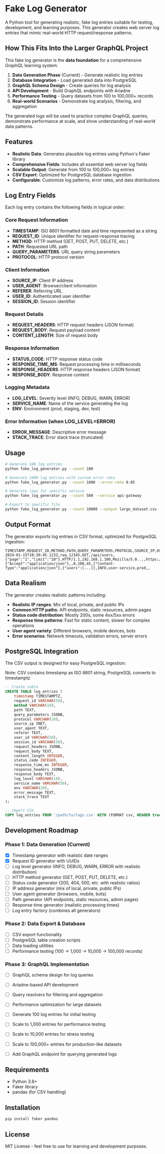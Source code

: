 # Fake Log Generator

A Python tool for generating realistic, fake log entries suitable for testing, development, and learning purposes. This generator creates web server log entries that mimic real-world HTTP request/response patterns.

## How This Fits Into the Larger GraphQL Project

This fake log generator is the **data foundation** for a comprehensive GraphQL learning system:

1. **Data Generation Phase** (Current) - Generate realistic log entries
2. **Database Integration** - Load generated data into PostgreSQL
3. **GraphQL Schema Design** - Create queries for log analysis
4. **API Development** - Build GraphQL endpoints with Ariadne
5. **Performance Testing** - Query datasets from 100 to 100,000+ records
6. **Real-world Scenarios** - Demonstrate log analysis, filtering, and aggregation

The generated logs will be used to practice complex GraphQL queries, demonstrate performance at scale, and show understanding of real-world data patterns.

## Features

- **Realistic Data**: Generates plausible log entries using Python's Faker library
- **Comprehensive Fields**: Includes all essential web server log fields
- **Scalable Output**: Generate from 100 to 100,000+ log entries
- **CSV Export**: Optimized for PostgreSQL database ingestion
- **Configurable**: Customize log patterns, error rates, and data distributions

## Log Entry Fields

Each log entry contains the following fields in logical order:

### Core Request Information
- **TIMESTAMP**: ISO 8601 formatted date and time represented as a string
- **REQUEST_ID**: Unique identifier for request-response tracing
- **METHOD**: HTTP method (GET, POST, PUT, DELETE, etc.)
- **PATH**: Requested URL path
- **QUERY_PARAMETERS**: URL query string parameters
- **PROTOCOL**: HTTP protocol version

### Client Information
- **SOURCE_IP**: Client IP address
- **USER_AGENT**: Browser/client information
- **REFERER**: Referring URL
- **USER_ID**: Authenticated user identifier
- **SESSION_ID**: Session identifier

### Request Details
- **REQUEST_HEADERS**: HTTP request headers (JSON format)
- **REQUEST_BODY**: Request payload content
- **CONTENT_LENGTH**: Size of request body

### Response Information
- **STATUS_CODE**: HTTP response status code
- **RESPONSE_TIME_MS**: Request processing time in milliseconds
- **RESPONSE_HEADERS**: HTTP response headers (JSON format)
- **RESPONSE_BODY**: Response content

### Logging Metadata
- **LOG_LEVEL**: Severity level (INFO, DEBUG, WARN, ERROR)
- **SERVICE_NAME**: Name of the service generating the log
- **ENV**: Environment (prod, staging, dev, test)

### Error Information (when LOG_LEVEL=ERROR)
- **ERROR_MESSAGE**: Descriptive error message
- **STACK_TRACE**: Error stack trace (truncated)

## Usage

```bash
# Generate 100 log entries
python fake_log_generator.py --count 100

# Generate 1000 log entries with custom error rate
python fake_log_generator.py --count 1000 --error-rate 0.05

# Generate logs for specific service
python fake_log_generator.py --count 500 --service api-gateway

# Export to specific file
python fake_log_generator.py --count 10000 --output large_dataset.csv
```

## Output Format

The generator exports log entries in CSV format, optimized for PostgreSQL ingestion:

```csv
TIMESTAMP,REQUEST_ID,METHOD,PATH,QUERY_PARAMETERS,PROTOCOL,SOURCE_IP,USER_AGENT,REFERER,USER_ID,SESSION_ID,REQUEST_HEADERS,REQUEST_BODY,CONTENT_LENGTH,STATUS_CODE,RESPONSE_TIME_MS,RESPONSE_HEADERS,RESPONSE_BODY,LOG_LEVEL,SERVICE_NAME,ENV,ERROR_MESSAGE,STACK_TRACE
2024-01-15T10:30:45.123Z,req_12345,GET,/api/users,{"page":"1","limit":"10"},HTTP/1.1,192.168.1.100,Mozilla/5.0...,https://example.com,user_123,sess_456,{"Accept":"application/json"},,0,200,45,{"Content-Type":"application/json"},{"users":[...]},INFO,user-service,prod,,
```

## Data Realism

The generator creates realistic patterns including:
- **Realistic IP ranges**: Mix of local, private, and public IPs
- **Common HTTP paths**: API endpoints, static resources, admin pages
- **Status code distribution**: Mostly 200s, some 4xx/5xx errors
- **Response time patterns**: Fast for static content, slower for complex operations
- **User agent variety**: Different browsers, mobile devices, bots
- **Error scenarios**: Network timeouts, validation errors, server errors

## PostgreSQL Integration

The CSV output is designed for easy PostgreSQL ingestion:

Note: CSV contains timestamp as ISO 8601 string, PostgreSQL converts to timestamptz

```sql
-- Create table
CREATE TABLE log_entries (
    timestamp TIMESTAMPTZ,
    request_id VARCHAR(50),
    method VARCHAR(10),
    path TEXT,
    query_parameters JSONB,
    protocol VARCHAR(10),
    source_ip INET,
    user_agent TEXT,
    referer TEXT,
    user_id VARCHAR(50),
    session_id VARCHAR(50),
    request_headers JSONB,
    request_body TEXT,
    content_length INTEGER,
    status_code INTEGER,
    response_time_ms INTEGER,
    response_headers JSONB,
    response_body TEXT,
    log_level VARCHAR(10),
    service_name VARCHAR(50),
    env VARCHAR(20),
    error_message TEXT,
    stack_trace TEXT
);

-- Import CSV
COPY log_entries FROM '/path/to/logs.csv' WITH (FORMAT csv, HEADER true);
```

## Development Roadmap

### Phase 1: Data Generation (Current)
- [x] Timestamp generator with realistic date ranges
- [x] Request ID generator with UUIDs
- [ ] Log level generator (INFO, DEBUG, WARN, ERROR with realistic distribution)
- [ ] HTTP method generator (GET, POST, PUT, DELETE, etc.)
- [ ] Status code generator (200, 404, 500, etc. with realistic ratios)
- [ ] IP address generator (mix of local, private, public IPs)
- [ ] User agent generator (browsers, mobile, bots)
- [ ] Path generator (API endpoints, static resources, admin pages)
- [ ] Response time generator (realistic processing times)
- [ ] Log entry factory (combines all generators)

### Phase 2: Data Export & Database
- [ ] CSV export functionality
- [ ] PostgreSQL table creation scripts
- [ ] Data loading utilities
- [ ] Performance testing (100 → 1,000 → 10,000 → 100,000 records)

### Phase 3: GraphQL Implementation
- [ ] GraphQL schema design for log queries
- [ ] Ariadne-based API development
- [ ] Query resolvers for filtering and aggregation
- [ ] Performance optimization for large datasets

- [ ] Generate 100 log entries for initial testing
- [ ] Scale to 1,000 entries for performance testing
- [ ] Scale to 10,000 entries for stress testing
- [ ] Scale to 100,000+ entries for production-like datasets
- [ ] Add GraphQL endpoint for querying generated logs

## Requirements

- Python 3.8+
- Faker library
- pandas (for CSV handling)

## Installation

```bash
pip install faker pandas
```

## License

MIT License - feel free to use for learning and development purposes. 